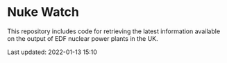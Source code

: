 # Nuke Watch

This repository includes code for retrieving the latest information available on the output of EDF nuclear power plants in the UK.

Last updated: 2022-01-13 15:10